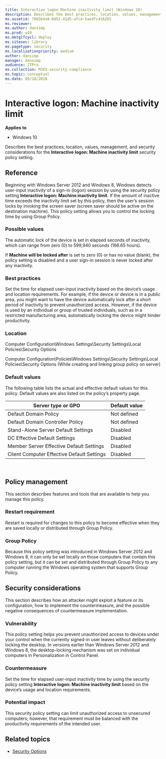 ```yaml
---
title: Interactive logon Machine inactivity limit (Windows 10)
description: Describes the best practices, location, values, management, and security considerations for the Interactive logon Machine inactivity limit security policy setting.
ms.assetid: 7065b4a9-0d52-41d5-afc4-5aedfc4162b5
ms.reviewer: 
ms.author: dansimp
ms.prod: w10
ms.mktglfcycl: deploy
ms.sitesec: library
ms.pagetype: security
ms.localizationpriority: medium
author: dansimp
manager: dansimp
audience: ITPro
ms.collection: M365-security-compliance
ms.topic: conceptual
ms.date: 09/18/2018
---
```


# Interactive logon: Machine inactivity limit

**Applies to**
-   Windows 10

Describes the best practices, location, values, management, and security considerations for the **Interactive logon: Machine inactivity limit** security policy setting.

## Reference

Beginning with Windows Server 2012 and Windows 8, Windows detects user-input inactivity of a sign-in (logon) session by using the security policy setting **Interactive logon: Machine inactivity limit**. If the amount of inactive time exceeds the inactivity limit set by this policy, then the user’s session locks by invoking the screen saver (screen saver should be active on the destination machine). This policy setting allows you to control the locking time by using Group Policy.

### Possible values

The automatic lock of the device is set in elapsed seconds of inactivity, which can range from zero (0) to 599,940 seconds (166.65 hours).

If **Machine will be locked after** is set to zero (0) or has no value (blank), the policy setting is disabled and a user sign-in session is never locked after any inactivity.

### Best practices

Set the time for elapsed user-input inactivity based on the device’s usage and location requirements. For example, if the device or device is in a public area, you might want to have the device automatically lock after a short period of inactivity to prevent unauthorized access. However, if the device is used by an individual or group of trusted individuals, such as in a restricted manufacturing area, automatically locking the device might hinder productivity.

### Location

Computer Configuration\\Windows Settings\\Security Settings\\Local Policies\\Security Options

Computer Configuration\\Policies\\Windows Settings\\Security Settings\\Local Policies\\Security Options (While creating and linking group policy on server)

### Default values

The following table lists the actual and effective default values for this policy. Default values are also listed on the policy’s property page.

| Server type or GPO | Default value |
| - | - |
| Default Domain Policy| Not defined| 
| Default Domain Controller Policy | Not defined| 
| Stand-Alone Server Default Settings | Disabled| 
| DC Effective Default Settings | Disabled| 
| Member Server Effective Default Settings | Disabled| 
| Client Computer Effective Default Settings | Disabled| 
 
## Policy management

This section describes features and tools that are available to help you manage this policy.

### Restart requirement

Restart is required for changes to this policy to become effective when they are saved locally or distributed through Group Policy.

### Group Policy

Because this policy setting was introduced in Windows Server 2012 and Windows 8, it can only be set locally on those computers that contain this policy setting, but it can be set and distributed through Group Policy to any computer running the Windows operating system that supports Group Policy.

## Security considerations

This section describes how an attacker might exploit a feature or its configuration, how to implement the countermeasure, and the possible negative consequences of countermeasure implementation.

### Vulnerability

This policy setting helps you prevent unauthorized access to devices under your control when the currently signed-in user leaves without deliberately locking the desktop. In versions earlier than Windows Server 2012 and Windows 8, the desktop-locking mechanism was set on individual computers in Personalization in Control Panel.

### Countermeasure

Set the time for elapsed user-input inactivity time by using the security policy setting **Interactive logon: Machine inactivity limit** based on the device’s usage and location requirements.

### Potential impact

This security policy setting can limit unauthorized access to unsecured computers; however, that requirement must be balanced with the productivity requirements of the intended user.

## Related topics

- [Security Options](security-options.md)
